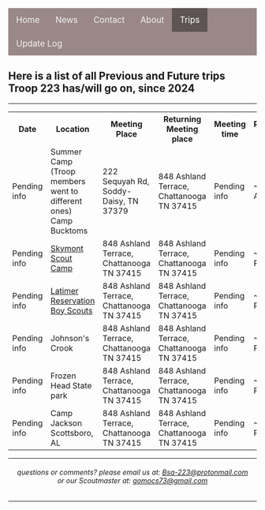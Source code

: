 <meta name="viewport" content="width=device-width, initial-scale=1.0">
  <div class="flexboxMain">
<div class="topnav">
  <a href="https://troop223.github.io/">Home</a>
  <a href="https://troop223.github.io/NewsHub">News</a>
  <a href="https://troop223.github.io/#CONTACT">Contact</a>
  <a href="https://troop223.github.io/ABOUT">About</a>
  <a class="active" href="https://troop223.github.io/prev+futureTrips">Trips</a>	
  <a href="https://troop223.github.io/UpdateLog">Update Log</a>
</div>

<h2>Here is a list of all Previous and Future trips Troop 223 has/will go on, since 2024 </h2>

<hr>

<table>

<tr>
  <th>Date</th>
  <th>Location</th>
  <th>Meeting Place</th>
  <th>Returning Meeting place</th>
  <th>Meeting time</th>
  <th>Returning time</th>
</tr>
<tr>
  <td>Pending info</td>
  <td>Summer Camp (Troop members went to different ones) Camp Bucktoms</td>
  <td>222 Sequyah Rd, Soddy-Daisy, TN 37379</td>
  <td>848  Ashland Terrace, Chattanooga TN 37415</td>
  <td>Pending info</td>
  <td>~11:00 AM</td>
</tr>
<tr>
  <td>Pending info</td>
  <td><a href="https://troop223.github.io/CampTripSkymont">Skymont Scout Camp</a></td>
  <td>848  Ashland Terrace, Chattanooga TN 37415</td>
  <td>848  Ashland Terrace, Chattanooga TN 37415</td>
  <td>Pending info</td>
  <td>~12:00 PM</td>
</tr>
<tr>
  <td>Pending info</td>
  <td><a href="https://troop223.github.io/CampTripLatimer">Latimer Reservation Boy Scouts</a></td>
  <td>848  Ashland Terrace, Chattanooga TN 37415</td>
  <td>848  Ashland Terrace, Chattanooga TN 37415</td>
  <td>Pending info</td>
  <td>~12:00 PM</td>
</tr>
<tr>
  <td>Pending info</td>
  <td>Johnson's Crook</td>
  <td>848  Ashland Terrace, Chattanooga TN 37415</td>
  <td>848  Ashland Terrace, Chattanooga TN 37415</td>
  <td>Pending info</td>
  <td>~12:00 PM</td>
</tr>
<tr>
  <td>Pending info</td>
  <td>Frozen Head State park</td>
  <td>848  Ashland Terrace, Chattanooga TN 37415</td>
  <td>848  Ashland Terrace, Chattanooga TN 37415</td>
  <td>Pending info</td>
  <td>~12:00 PM</td>
</tr>
<tr>
  <td>Pending info</td>
  <td>Camp Jackson Scottsboro, AL</td>
  <td>848  Ashland Terrace, Chattanooga TN 37415</td>
  <td>848  Ashland Terrace, Chattanooga TN 37415</td>
  <td>Pending info</td>
  <td>~12:00 PM</td>
</tr>
</table>

</div>


<hr>

<div class="Contact">
<h6>
questions or comments? please email us at: <a href="mailto:Bsa-223@protonmail.com">Bsa-223@protonmail.com </a> 
<br> or our Scoutmaster at: 
<a href="mailto:gomocs73@gmail.com">gomocs73@gmail.com</a>
</h6>
</div>

<hr>

<style>

    </div>
  
body {

text-align: center;

  
}

.links {

text-align: left;
}

  .topnav {
  overflow: hidden;
  /*turns the background color on News, Contact, and about a color*/
  background-color: #998887;
  
}

.topnav a {
  float: left;
  color: #f2f2f2;
  text-align: center;
  padding: 14px 16px;
  text-decoration: none;
  font-size: 17px;
}
.topnav a:hover {
/* changes what color the background, text color when you hover over it*/
  background-color: darkgrey;
  color: white;
}

.topnav a.active {
/*changes the color of the 'Home' background, text color, respectivly*/
  background-color: #5e5453;
  color: white;
} 
  .flexbox-item{

    width: 100%;
    background-color: #2b2b2e;

  }

.flexbox-CONTACT {

  min-height: 500px;
  
}
.Contact {

text-align: center;
  
}

  
</style>
  
